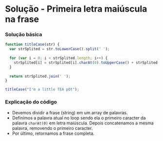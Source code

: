 # Solução - Primeira letra maiúscula na frase

### Solução básica
```javascript
function titleCase(str) {
  var strSplited = str.toLowerCase().split(' ');
  
  for (var i = 0; i < strSplited.length; i++) {
    strSplited[i] = strSplited[i].charAt(0).toUpperCase() + strSplited[i].slice(1);
  }
  
  return strSplited.join(' ');
}

titleCase("I'm a little TEA pOt");
```

### Explicação do código
- Devemos dividir a frase (string) em um array de palavras.
- Definimos a palavra atual no loop sendo ela o primeiro caracter da palavra `charAt(0)` em letra maiúscula. Depois concatenamos a mesma palavra, removendo o primeiro caracter.
- Por último, retornamos a frase completa.